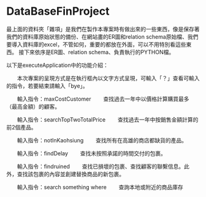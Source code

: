 # DataBaseFinProject
最上面的資料夾「雜項」是我們在製作本專案時有做出來的一些東西，像是保存著我們的資料庫原始狀態的備份、在網站畫的ER圖和relation schema原始檔、我們要導入資料庫的excel，不管如何，重要的都放在外面，可以不用特別看這些東西。
接下來依序是ER圖、relation schema、負責執行的PYTHON檔。

以下是executeApplication中的功能介紹：

　　本次專案的呈現方式是在執行框內以文字方式呈現，可輸入「？」查看可輸入的指令，若要結束請輸入「bye」。

　　輸入指令：maxCostCustomer 
　　查找過去一年中以價格計算購買最多（最高金額）的顧客。

　　輸入指令：searchTopTwoTotalPrice 
　　查找過去一年中按銷售金額計算的前2個產品。
 
　　輸入指令：notInKaohsiung 
　　查找所有在高雄的商店都缺貨的產品。

　　輸入指令：findDelay 
　　查找未按照承諾的時間交付的包裹。

　　輸入指令：findruined 
　　查找已損壞的包裹、查找顧客的聯繫信息。此外，查找該包裹的內容並創建替換商品的新包裹。

　　輸入指令：search something where 
　　查詢本地或附近的商品庫存

